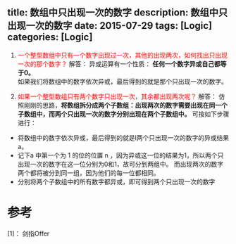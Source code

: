 title: 数组中只出现一次的数字
description: 数组中只出现一次的数字
date: 2015-07-29
tags:  [Logic]
categories:  [Logic]
----------------

1. <font color=red>一个整型数组中只有一个数字出现过一次，其他的出现两次，如何找出只出现一次的那个数字？</font>
 解答： 异或运算有一个性质： **任何一个数字异或自己都等于0。**  
 如果我们将数组中的数字依次异或，最后得到的就是那个只出现一次的数字。

2. <font color=red>如果一个整型数组只有两个数字只出现一次，其余都出现两次呢？</font>
 解答： 仿照刚刚的思路，**将数组拆分成两个子数组：出现两次的数字需要出现在同一个子数组中，而两个只出现一次的数字分别出现在两个子数组中。**
 可按如下步骤进行： 
 + 将数组中的数字依次异或，最后得到的就是l两个只出现一次的数字的异或结果 a。
 + 记下a 中第一个为 1 的位的位置 n ，因为异或这一位的结果为1，所以两个只出现一次的数字在这一位分别为0和1，故可分到两组中。
      而出现两次的数字两个都将被分到同一组，因为他们的每一位都相同。
 + 分别将两个子数组中的所有数字都异或，即可得到两个只出现一次的数字

# 参考

[1]： 剑指Offer
